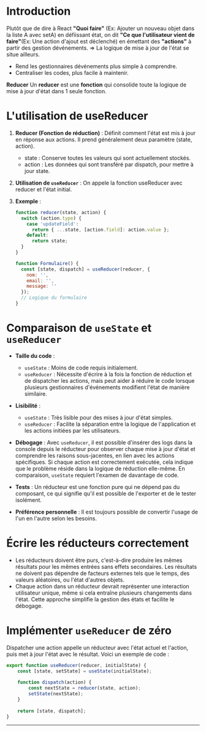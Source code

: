 # Introduction
Plutôt que de dire à React __"Quoi faire"__ (Ex: Ajouter un nouveau objet dans la liste A avec setA) en défiissant état, on dit __"Ce que l'utilisateur vient de faire"__(Ex: Une action d'ajout est déclenché) en émettant des __"actions"__ à partir des gestion dévénements.
=> La logique de mise à jour de l'état se situe ailleurs.
* Rend les gestionnaires dévénements plus simple à comprendre.
* Centraliser les codes, plus facile à maintenir.

__Reducer__
Un __reducer__ est une __fonction__ qui consolide toute la logique de mise à jour d'état dans 1 seule fonction.

# L'utilisation de useReducer

1. **Reducer (Fonction de réduction)** : Définit comment l'état est mis à jour en réponse aux actions. Il prend généralement deux paramètre (state, action).
    * state : Conserve toutes les valeurs qui sont actuellement stockés.
    * action : Les données qui sont transféré par dispatch, pour mettre à jour state.
2. **Utilisation de `useReducer`** : On appele la fonction useReducer avec reducer et l'état initial.

5. **Exemple** :
    ```javascript
    function reducer(state, action) {
      switch (action.type) {
        case 'updateField':
          return { ...state, [action.field]: action.value };
        default:
          return state;
      }
    }

    function Formulaire() {
      const [state, dispatch] = useReducer(reducer, {
        nom: '',
        email: '',
        message: ''
      });
      // Logique du formulaire
    }
    ```

# Comparaison de `useState` et `useReducer`
- **Taille du code** :
    - `useState` : Moins de code requis initialement.
    - `useReducer` : Nécessite d'écrire à la fois la fonction de réduction et de dispatcher les actions, mais peut aider à réduire le code lorsque plusieurs gestionnaires d'événements modifient l'état de manière similaire.

- **Lisibilité** :
    - `useState` : Très lisible pour des mises à jour d'état simples.
    - `useReducer` : Facilite la séparation entre la logique de l'application et les actions initiées par les utilisateurs.

- **Débogage** :
    Avec `useReducer`, il est possible d'insérer des logs dans la console depuis le réducteur pour observer chaque mise à jour d'état et comprendre les raisons sous-jacentes, en lien avec les actions spécifiques. Si chaque action est correctement exécutée, cela indique que le problème réside dans la logique de réduction elle-même. En comparaison, `useState` requiert l'examen de davantage de code.

- **Tests** :
    Un réducteur est une fonction pure qui ne dépend pas du composant, ce qui signifie qu'il est possible de l'exporter et de le tester isolément.

- **Préférence personnelle** :
    Il est toujours possible de convertir l'usage de l'un en l'autre selon les besoins.

# Écrire les réducteurs correctement

- Les réducteurs doivent être purs, c'est-à-dire produire les mêmes résultats pour les mêmes entrées sans effets secondaires. Les résultats ne doivent pas dépendre de facteurs externes tels que le temps, des valeurs aléatoires, ou l'état d'autres objets.
- Chaque action dans un réducteur devrait représenter une interaction utilisateur unique, même si cela entraîne plusieurs changements dans l'état. Cette approche simplifie la gestion des états et facilite le débogage.

# Implémenter `useReducer` de zéro

Dispatcher une action appelle un réducteur avec l'état actuel et l'action, puis met à jour l'état avec le résultat. Voici un exemple de code :

```javascript
export function useReducer(reducer, initialState) {
    const [state, setState] = useState(initialState);
    
    function dispatch(action) {
        const nextState = reducer(state, action);
        setState(nextState);
    }
    
    return [state, dispatch];
}
```

---

